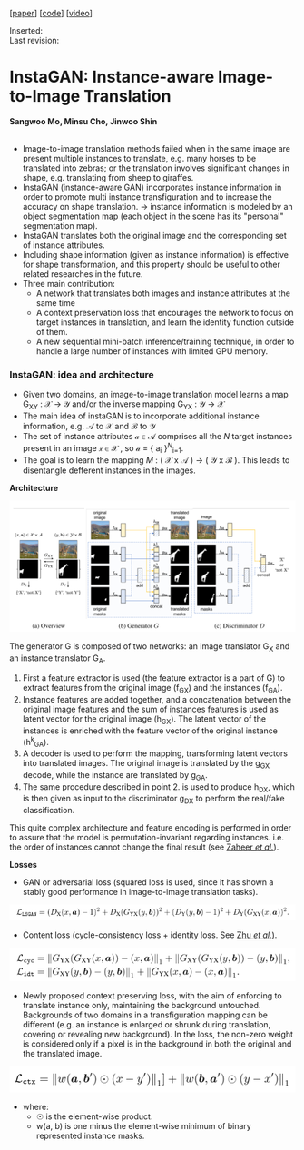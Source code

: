 [[paper](https://arxiv.org/abs/1812.10889)] [[code](https://github.com/sangwoomo/instagan)] [[video](https://www.youtube.com/watch?v=WpV5Ttbbzh0)]

Inserted:<br>
Last revision:

# InstaGAN: Instance-aware Image-to-Image Translation
**Sangwoo Mo, Minsu Cho, Jinwoo Shin**
<br>
<br>
- Image-to-image translation methods failed when in the same image are present multiple instances to translate, e.g. many horses to be translated into zebras; or the translation involves significant changes in shape, e.g. translating from sheep to giraffes.
- InstaGAN (instance-aware GAN) incorporates instance information in order to promote multi instance transfiguration and to increase the accuracy on shape translation. &rarr; instance information is modeled by an object segmentation map (each object in the scene has its "personal" segmentation map).
- InstaGAN translates both the original image and the corresponding set of instance attributes.
- Including shape information (given as instance information) is effective for shape transformation, and this property should be useful to other related researches in the future.
- Three main contribution:
  - A network that translates both images and instance attributes at the same time
  - A context preservation loss that encourages the network to focus on target instances in translation, and learn the identity function outside of them.
  - A new sequential mini-batch inference/training technique, in order to handle a large number of instances with limited GPU memory.

### InstaGAN: idea and architecture
- Given two domains, an image-to-image translation model learns a map G<sub>XY</sub> : &Xscr; &rarr; &Yscr; and/or the inverse mapping G<sub>YX</sub> : &Yscr; &rarr; &Xscr;
- The main idea of instaGAN is to incorporate additional instance information, e.g. &Ascr; to &Xscr; and &Bscr; to &Yscr;
- The set of instance attributes &ascr; &in; &Ascr; comprises all the _N_ target instances present in an image &xscr; &in; &Xscr; , so &ascr; = { a<sub>i</sub> }<sup>_N_</sup><sub>i=1</sub>.
- The goal is to learn the mapping _M_ : ( &Xscr; x &Ascr; ) &rarr; ( &Yscr; x &Bscr; ). This leads to disentangle defferent instances in the images.

**Architecture**
<p align="center">
  <img src="img/mo2019_model.png">
</p>
The generator G is composed of two networks: an image translator G<sub>X</sub> and an instance translator G<sub>A</sub>.

1. First a feature extractor is used (the feature extractor is a part of G) to extract features from the original image (f<sub>GX</sub>) and the instances (f<sub>GA</sub>).
2. Instance features are added together, and a concatenation between the original image features and the sum of instances features is used as latent vector for the original image (h<sub>GX</sub>). The latent vector of the instances is enriched with the feature vector of the original instance (h<sup>k</sup><sub>GA</sub>).
3. A decoder is used to perform the mapping, transforming latent vectors into translated images. The original image is translated by the g<sub>GX</sub> decode, while the instance are translated by g<sub>GA</sub>.
4. The same procedure described in point 2. is used to produce h<sub>DX</sub>, which is then given as input to the discriminator g<sub>DX</sub> to perform the real/fake classification.

This quite complex architecture and feature encoding is performed in order to assure that the model is permutation-invariant regarding instances. i.e. the order of instances cannot change the final result (see [Zaheer _et al._](https://arxiv.org/abs/1703.06114)).

**Losses**
- GAN or adversarial loss (squared loss is used, since it has shown a stably good performance in image-to-image translation tasks).
<p align="center">
  <img src="img/mo2019_eq1.png">
</p>

- Content loss (cycle-consistency loss + identity loss. See [Zhu _et al._](https://arxiv.org/abs/1703.10593)).
<p align="center">
  <img src="img/mo2019_eq2.png">
</p>

- Newly proposed context preserving loss, with the aim of enforcing to translate instance only, maintaining the background untouched. Backgrounds of two domains in a transfiguration mapping can be different (e.g. an instance is enlarged or shrunk during translation, covering or revealing new background). In the loss, the non-zero weight is considered only if a pixel is in the background in both the original and the translated image.
<p align="center">
  <img src="img/mo2019_eq3.png">
</p>

- where:
  - &#x2609; is the element-wise product.
  - w(a, b) is one minus the element-wise minimum of binary represented instance masks. 
